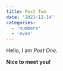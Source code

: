 ```yaml
---
title: Post Two
date: '2021-12-14'
categories:
  - 'numbers'
  - 'even'
---
```


Hello, I am _Post One._

**Nice to meet you!**
